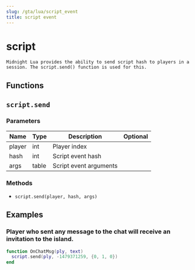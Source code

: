 ```yaml
---
slug: /gta/lua/script_event
title: script event
---
```


# script

```ebnf
Midnight Lua provides the ability to send script hash to players in a session. The script.send() function is used for this.
```

## Functions

## `script.send`


### Parameters
| Name   | Type  | Description            | Optional |
| ------ | ----- | ---------------------- | -------- |
| player | int   | Player index           |          |
| hash   | int   | Script event hash      |          |
| args   | table | Script event arguments |          |

### Methods
- `script.send(player, hash, args)`

## Examples

### Player who sent any message to the chat will receive an invitation to the island.

```lua
function OnChatMsg(ply, text)
  script.send(ply, -1479371259, {0, 1, 0})
end
```
